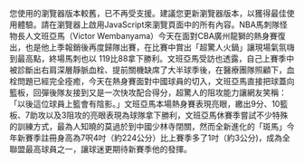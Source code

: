 您使用的瀏覽器版本較舊，已不再受支援。建議您更新瀏覽器版本，以獲得最佳使用體驗。請在瀏覽器上啟用JavaScript來瀏覽頁面中的所有內容。NBA馬刺隊怪物長人文班亞馬（Victor Wembanyama）今天在面對CBA廣州龍獅的熱身賽復出，也是他上季報銷後再度歸隊出賽，在比賽中賞出「超驚人火鍋」讓現場氣氛嗨到最高點，終場馬刺也以 119比88拿下勝利。文班亞馬受訪也透露，自己上賽季中被診斷出右肩深層靜脈血栓、提前關機缺席了大半球季後，在醫療團隊照顧下，血栓問題已經完全痊癒，今天在熱身賽面對中國球員的切入，文班亞馬直接把球蓋向籃板，回彈後隊友接到又是一次快攻配合得分，超驚人的阻攻能力讓網友笑稱：「以後這位球員上籃會有陰影。」文班亞馬本場熱身賽表現亮眼，繳出9分、10籃板、7助攻以及3阻攻的亮眼表現為球隊拿下勝利，文班亞馬休賽季嘗試不少特殊的訓練方式，最為人知曉的莫過於到中國少林寺閉關，然而全新進化的「斑馬」今年新賽季註冊身高為7呎4吋（約224公分）比上賽季多了1吋（約3公分)，成為全聯盟最高球員之一，讓球迷更期待新賽季他的發揮。